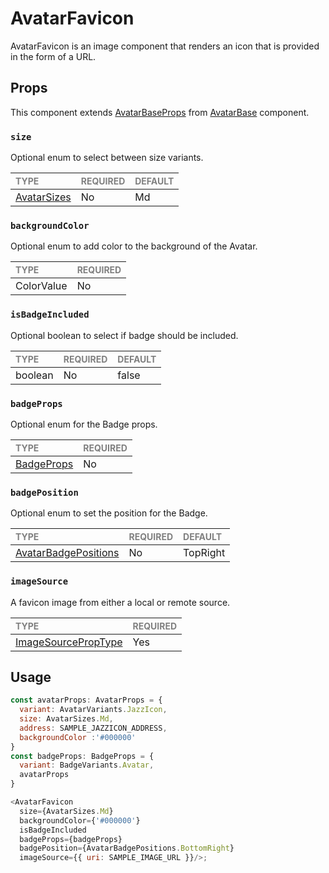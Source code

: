 # AvatarFavicon

AvatarFavicon is an image component that renders an icon that is provided in the form of a URL.

## Props

This component extends [AvatarBaseProps](../../foundation/AvatarBase/AvatarBase.types.ts) from [AvatarBase](../../foundation/AvatarBase/AvatarBase.tsx) component.

### `size`

Optional enum to select between size variants.

| <span style="color:gray;font-size:14px">TYPE</span> | <span style="color:gray;font-size:14px">REQUIRED</span> | <span style="color:gray;font-size:14px">DEFAULT</span> |
| :-------------------------------------------------- | :------------------------------------------------------ | :----------------------------------------------------- |
| [AvatarSizes](../../Avatar.types.ts)          | No                                                     | Md                                                     |

### `backgroundColor`

Optional enum to add color to the background of the Avatar.

| <span style="color:gray;font-size:14px">TYPE</span> | <span style="color:gray;font-size:14px">REQUIRED</span> |
| :-------------------------------------------------- | :------------------------------------------------------ |
| ColorValue                                              | No                                                     |

### `isBadgeIncluded`

Optional boolean to select if badge should be included.

| <span style="color:gray;font-size:14px">TYPE</span> | <span style="color:gray;font-size:14px">REQUIRED</span> | <span style="color:gray;font-size:14px">DEFAULT</span> |
| :-------------------------------------------------- | :------------------------------------------------------ | :----------------------------------------------------- |
| boolean                   | No                                                     | false                                                     |

### `badgeProps`

Optional enum for the Badge props.

| <span style="color:gray;font-size:14px">TYPE</span> | <span style="color:gray;font-size:14px">REQUIRED</span> |
| :-------------------------------------------------- | :------------------------------------------------------ |
| [BadgeProps](../../../../../../Badges/Badge/Badge.types.ts)                                      | No                                                     |

### `badgePosition`

Optional enum to set the position for the Badge.

| <span style="color:gray;font-size:14px">TYPE</span> | <span style="color:gray;font-size:14px">REQUIRED</span> | <span style="color:gray;font-size:14px">DEFAULT</span> |
| :-------------------------------------------------- | :------------------------------------------------------ | :----------------------------------------------------- |
| [AvatarBadgePositions](../../Avatar.types.ts)          | No                                                     | TopRight                                        |

### `imageSource`

A favicon image from either a local or remote source.

| <span style="color:gray;font-size:14px">TYPE</span>                   | <span style="color:gray;font-size:14px">REQUIRED</span> |
| :-------------------------------------------------------------------- | :------------------------------------------------------ |
| [ImageSourcePropType](https://reactnative.dev/docs/image#imagesource) | Yes                                                     |

## Usage

```javascript
const avatarProps: AvatarProps = {
  variant: AvatarVariants.JazzIcon,
  size: AvatarSizes.Md,
  address: SAMPLE_JAZZICON_ADDRESS,
  backgroundColor :'#000000'
}
const badgeProps: BadgeProps = {
  variant: BadgeVariants.Avatar,
  avatarProps
}

<AvatarFavicon 
  size={AvatarSizes.Md}
  backgroundColor={'#000000'}
  isBadgeIncluded
  badgeProps={badgeProps}
  badgePosition={AvatarBadgePositions.BottomRight}
  imageSource={{ uri: SAMPLE_IMAGE_URL }}/>;
```
